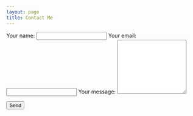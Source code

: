 ```yaml
---
layout: page
title: Contact Me
---
```


<!-- modify this form HTML and place wherever you want your form -->

<form
  action="https://formspree.io/mjvvzwoj"
  method="POST"
>
  <label>
    Your name:
    <input type="text" name="name">
  </label>
  <label>
    Your email:
    <input type="text" name="_replyto">
  </label>
  <label>
    Your message:
    <textarea name="message" rows="9"></textarea>
  </label>

  <!-- your other form fields go here -->

  <button type="submit" class="c-btn">Send</button>
</form>